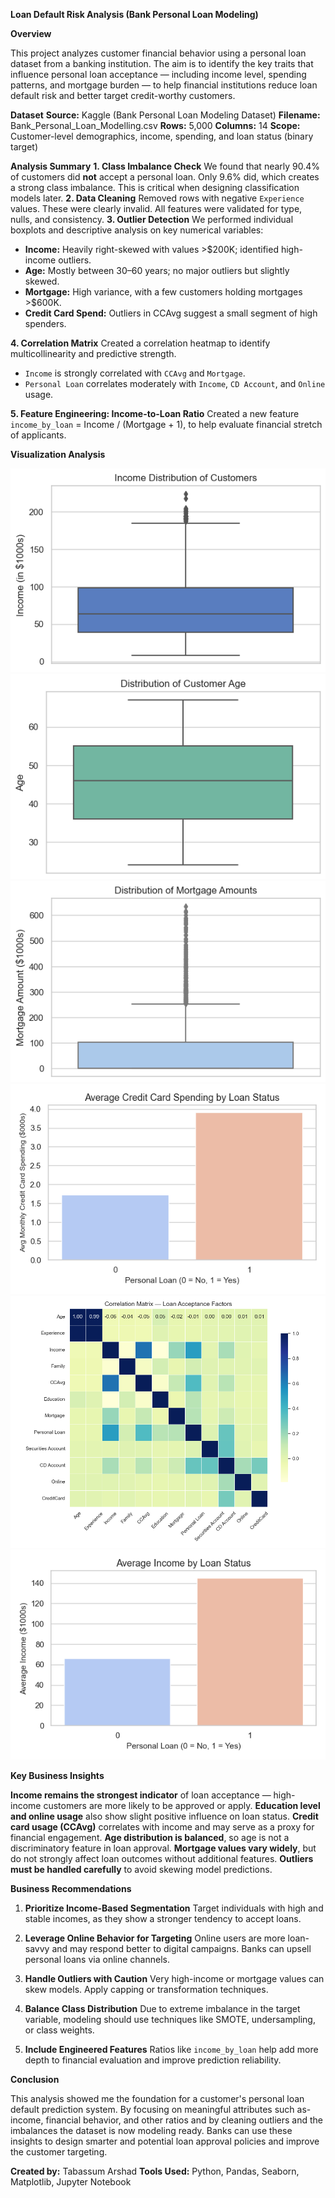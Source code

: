 **Loan Default Risk Analysis (Bank Personal Loan Modeling)**


**Overview**

This project analyzes customer financial behavior using a personal loan dataset from a banking institution. The aim is to identify the key traits that influence personal loan acceptance — including income level, spending patterns, and mortgage burden — to help financial institutions reduce loan default risk and better target credit-worthy customers.

**Dataset**
**Source:** Kaggle (Bank Personal Loan Modeling Dataset)
**Filename:** Bank\_Personal\_Loan\_Modelling.csv
**Rows:** 5,000
**Columns:** 14
**Scope:** Customer-level demographics, income, spending, and loan status (binary target)

**Analysis Summary**
**1. Class Imbalance Check**
We found that nearly 90.4% of customers did **not** accept a personal loan. Only 9.6% did, which creates a strong class imbalance. This is critical when designing classification models later.
**2. Data Cleaning**
Removed rows with negative `Experience` values. These were clearly invalid. All features were validated for type, nulls, and consistency.
**3. Outlier Detection**
We performed individual boxplots and descriptive analysis on key numerical variables:

* **Income:** Heavily right-skewed with values >\$200K; identified high-income outliers.
* **Age:** Mostly between 30–60 years; no major outliers but slightly skewed.
* **Mortgage:** High variance, with a few customers holding mortgages >\$600K.
* **Credit Card Spend:** Outliers in CCAvg suggest a small segment of high spenders.

**4. Correlation Matrix**
Created a correlation heatmap to identify multicollinearity and predictive strength.

* `Income` is strongly correlated with `CCAvg` and `Mortgage`.
* `Personal Loan` correlates moderately with `Income`, `CD Account`, and `Online` usage.

**5. Feature Engineering: Income-to-Loan Ratio**
Created a new feature `income_by_loan` = Income / (Mortgage + 1), to help evaluate financial stretch of applicants.

**Visualization Analysis**

![Income Distribution](charts/income_distribution_outliers.png)
![Age Distribution](charts/age_distribution_outliers.png)
![Mortgage Spread](charts/mortgage_amount_distribution.png)
![Credit Card Spending](charts/ccavg_by_loan_status.png)
![Correlation heatmap](charts/correlation_heatmap.png)
![Income by Loan Ratio](charts/income_by_loan_status.png)


**Key Business Insights**

**Income remains the strongest indicator** of loan acceptance — high-income customers are more likely to be approved or apply.
**Education level and online usage** also show slight positive influence on loan status.
**Credit card usage (CCAvg)** correlates with income and may serve as a proxy for financial engagement.
**Age distribution is balanced**, so age is not a discriminatory feature in loan approval.
**Mortgage values vary widely**, but do not strongly affect loan outcomes without additional features.
**Outliers must be handled carefully** to avoid skewing model predictions.

**Business Recommendations**

1. **Prioritize Income-Based Segmentation**
   Target individuals with high and stable incomes, as they show a stronger tendency to accept loans.

2. **Leverage Online Behavior for Targeting**
   Online users are more loan-savvy and may respond better to digital campaigns. Banks can upsell personal loans via online channels.

3. **Handle Outliers with Caution**
   Very high-income or mortgage values can skew models. Apply capping or transformation techniques.

4. **Balance Class Distribution**
   Due to extreme imbalance in the target variable, modeling should use techniques like SMOTE, undersampling, or class weights.

5. **Include Engineered Features**
   Ratios like `income_by_loan` help add more depth to financial evaluation and improve prediction reliability.

**Conclusion**

This analysis showed me the foundation for a customer's personal loan default prediction system. By focusing on meaningful attributes such as- income, financial behavior, and  other ratios and by cleaning outliers and the imbalances the dataset is now modeling ready. Banks can use these insights to design smarter and potential loan approval policies and improve the customer targeting.


**Created by:** Tabassum Arshad
**Tools Used:** Python, Pandas, Seaborn, Matplotlib, Jupyter Notebook
